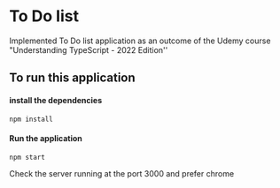 
# To Do list
Implemented To Do list application as an outcome of the Udemy course "Understanding TypeScript - 2022 Edition''

## To run this application

#### install the dependencies

`npm install`

#### Run the application

`npm start`

Check the server running at the port 3000 and prefer chrome
